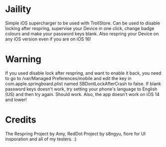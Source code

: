 # Jaility
Simple iOS supercharger to be used with TrollStore. Can be used to disable locking after respring, supervise your Device in one click, change badge colours and make your password keys blank. Also respring your Device on any iOS version even if you are on iOS 16!

# Warning
If you used disable lock after respring, and want to enable it back, you need to go to /var/Managed Preferences/mobile and edit the key in com.apple.springboard.plist named SBDontLockAfterCrash to false. If blank password keys doesn't work, try setting your phone's language to English (US) and then try again. Should work. Also, the app doesn't work on iOS 14 and lower!

# Credits
The Respring Project by Amy, RedDot Project by s8ngyu, fiore for UI insporation and all of my testers. :)

